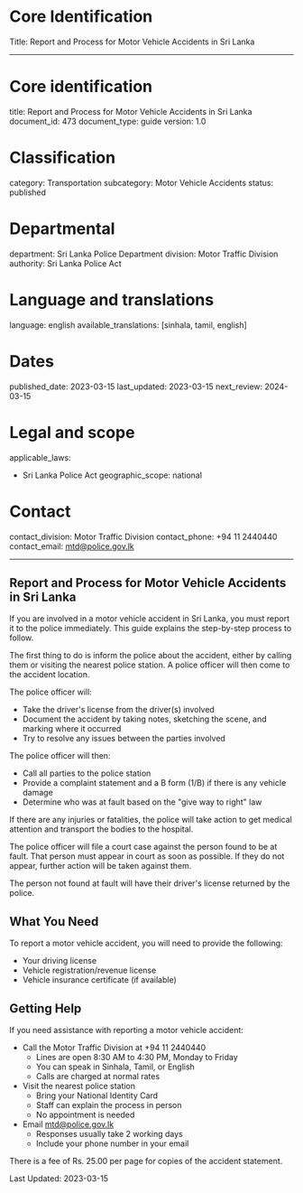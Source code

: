# Core Identification
Title: Report and Process for Motor Vehicle Accidents in Sri Lanka

---
# Core identification
title: Report and Process for Motor Vehicle Accidents in Sri Lanka
document_id: 473
document_type: guide
version: 1.0

# Classification
category: Transportation
subcategory: Motor Vehicle Accidents
status: published

# Departmental
department: Sri Lanka Police Department
division: Motor Traffic Division
authority: Sri Lanka Police Act

# Language and translations
language: english
available_translations: [sinhala, tamil, english]

# Dates
published_date: 2023-03-15
last_updated: 2023-03-15
next_review: 2024-03-15

# Legal and scope
applicable_laws:
 - Sri Lanka Police Act
geographic_scope: national

# Contact
contact_division: Motor Traffic Division
contact_phone: +94 11 2440440
contact_email: mtd@police.gov.lk

---

## Report and Process for Motor Vehicle Accidents in Sri Lanka

If you are involved in a motor vehicle accident in Sri Lanka, you must report it to the police immediately. This guide explains the step-by-step process to follow.

The first thing to do is inform the police about the accident, either by calling them or visiting the nearest police station. A police officer will then come to the accident location.

The police officer will:
- Take the driver's license from the driver(s) involved
- Document the accident by taking notes, sketching the scene, and marking where it occurred
- Try to resolve any issues between the parties involved

The police officer will then:
- Call all parties to the police station
- Provide a complaint statement and a B form (1/B) if there is any vehicle damage
- Determine who was at fault based on the "give way to right" law

If there are any injuries or fatalities, the police will take action to get medical attention and transport the bodies to the hospital.

The police officer will file a court case against the person found to be at fault. That person must appear in court as soon as possible. If they do not appear, further action will be taken against them.

The person not found at fault will have their driver's license returned by the police.

## What You Need
To report a motor vehicle accident, you will need to provide the following:

- Your driving license
- Vehicle registration/revenue license
- Vehicle insurance certificate (if available)

## Getting Help
If you need assistance with reporting a motor vehicle accident:

- Call the Motor Traffic Division at +94 11 2440440
    - Lines are open 8:30 AM to 4:30 PM, Monday to Friday
    - You can speak in Sinhala, Tamil, or English
    - Calls are charged at normal rates
- Visit the nearest police station
    - Bring your National Identity Card
    - Staff can explain the process in person
    - No appointment is needed
- Email mtd@police.gov.lk
    - Responses usually take 2 working days
    - Include your phone number in your email

There is a fee of Rs. 25.00 per page for copies of the accident statement.

Last Updated: 2023-03-15